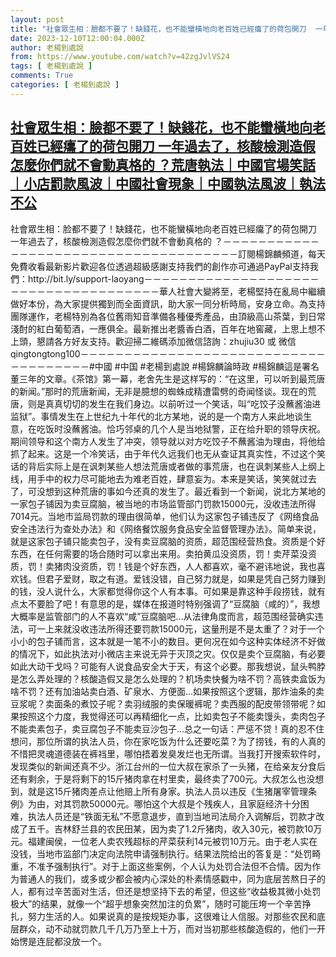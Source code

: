 ```yaml
---
layout: post
title: "社會眾生相：臉都不要了！缺錢花，也不能蠻橫地向老百姓已經癟了的荷包開刀  一年過去了，核酸檢測造假怎麼你們就不會動真格的 ？荒唐執法｜中國官場笑話｜小店罰款風波｜中國社會現象｜中國執法風波｜執法不公"
date: 2023-12-10T12:00:04.000Z
author: 老楊到處說
from: https://www.youtube.com/watch?v=42zgJvlVS24
tags: [ 老楊到處說 ]
comments: True
categories: [ 老楊到處說 ]
---
```

<!--1702209604000-->
[社會眾生相：臉都不要了！缺錢花，也不能蠻橫地向老百姓已經癟了的荷包開刀  一年過去了，核酸檢測造假怎麼你們就不會動真格的 ？荒唐執法｜中國官場笑話｜小店罰款風波｜中國社會現象｜中國執法風波｜執法不公](https://www.youtube.com/watch?v=42zgJvlVS24)
------

<div>
社會眾生相：脸都不要了！缺錢花，也不能蠻橫地向老百姓已經癟了的荷包開刀  一年過去了，核酸檢測造假怎麼你們就不會動真格的 ？－－－－－－－－－－－－－－－－－－－－－－－－－－－－－－－－－－－－－訂閱楊錦麟頻道，每天免費收看最新影片歡迎各位透過超級感謝支持我們的創作亦可通過PayPal支持我們：http://bit.ly/support-laoyang－－－－－－－－－－－－－－－－－－－－－－－－－－－－－－－－－－－－－華人社會大變將至，老楊堅持在亂局中繼續做好本份，為大家提供獨到而全面資訊，助大家一同分析時局，安身立命。為支持團隊運作，老楊特別為各位舊雨知音準備各種優秀產品，由頂級高山茶葉，到日常淺酎的紅白葡萄酒，一應俱全。最新推出老醬香白酒，百年在地窖藏，上思上想不上頭，懇請各方好友支持。歡迎掃二維碼添加微信諮詢：zhujiu30 或 微信qingtongtong100－－－－－－－－－－－－－－－－－－－－－－－－－－－－－－－－－－－－－#中國 #中国 #老楊到處說 #楊錦麟論時政 #楊錦麟這是署名董三年的文章。《茶馆》第一幕，老舍先生是这样写的：“在这里，可以听到最荒唐的新闻。”那时的荒唐新闻，无非是臆想的蜘蛛成精遭雷劈的奇闻怪谈。现在的荒唐，则是真真切切的发生在我们身边。以前听过一个笑话，叫“吃饺子没蘸酱油进监狱”。事情发生在上世纪九十年代的北方某地，说的是一个南方人来此地谈生意，在吃饭时没蘸酱油。恰巧邻桌的几个人是当地狱警，正在给升职的领导庆祝。期间领导和这个南方人发生了冲突，领导就以对方吃饺子不蘸酱油为理由，将他给抓了起来。这是一个冷笑话，由于年代久远我们也无从查证其真实性，不过这个笑话的背后实际上是在讽刺某些人想法荒唐或者做的事荒唐，也在讽刺某些人上纲上线，用手中的权力尽可能地去为难老百姓，肆意妄为。本来是笑话，笑笑就过去了，可没想到这种荒唐的事如今还真的发生了。最近看到一个新闻，说北方某地的一家包子铺因为卖豆腐脑，被当地的市场监管部门罚款15000元，没收违法所得7014元。当地市监局罚款的理由很简单，他们认为这家包子铺违反了《网络食品安全违法行为查处办法》和《网络餐饮服务食品安全监督管理办法》。简单来说，就是这家包子铺只能卖包子，没有卖豆腐脑的资质，超范围经营热食。资质是个好东西，在任何需要的场合随时可以拿出来用。卖拍黄瓜没资质，罚！卖芹菜没资质，罚！卖猪肉没资质，罚！钱是个好东西，人人都喜欢，毫不避讳地说，我也喜欢钱。但君子爱财，取之有道。爱钱没错，自己努力就是，如果是凭自己努力赚到的钱，没人说什么，大家都觉得你这个人有本事。可如果是靠这种手段捞钱，就有点太不要脸了吧！有意思的是，媒体在报道时特别强调了“豆腐脑（咸的）”，我想大概率是监管部门的人不喜欢“咸”豆腐脑吧...从法律角度而言，超范围经营确实违法，可一上来就没收违法所得还要罚款15000元，这量刑是不是太重了？对于一个小小的包子铺而言，这本就是一笔不小的数目。更何况在如今这种实体经济不好做的情况下，如此执法对小微店主来说无异于灭顶之灾。仅仅是卖个豆腐脑，有必要如此大动干戈吗？可能有人说食品安全大于天，有这个必要。那我想说，鼠头鸭脖是怎么弄处理的？核酸造假又是怎么处理的？机场卖快餐为啥不罚？高铁卖盒饭为啥不罚？还有加油站卖白酒、矿泉水、方便面...如果按照这个逻辑，那炸油条的卖豆浆呢？卖面条的煮饺子呢？卖羽绒服的卖保暖裤呢？卖西服的配皮带领带呢？如果按照这个力度，我觉得还可以再精细化一点，比如卖包子不能卖馒头，卖肉包子不能卖素包子，卖豆腐包子不能卖豆沙包子...总之一句话：严惩不贷！真的忍不住想问，那位所谓的执法人员，你在家吃饭为什么还要吃菜？为了捞钱，有的人真的不惜把灵魂道德装在裤裆里，哪怕捂着发臭发烂也无所谓。当我打开搜索软件时，发现类似的新闻还真不少。浙江台州的一位大叔在家杀了一头猪，在给亲友分食后还有剩余，于是将剩下的15斤猪肉拿在村里卖，最终卖了700元。大叔怎么也没想到，就是这15斤猪肉差点让他赔上所有身家。执法人员以违反《生猪屠宰管理条例》为由，对其罚款50000元。哪怕这个大叔是个残疾人，且家庭经济十分困难，执法人员还是“铁面无私”不愿意退步，直到当地司法局介入调解后，罚款才改成了五千。吉林舒兰县的农民田某，因为卖了1.2斤猪肉，收入30元，被罚款10万元。福建闽侯，一位老人卖农残超标的芹菜获利14元被罚10万元。由于老人实在没钱，当地市监部门决定向法院申请强制执行。结果法院给出的答复是：“处罚畸重，不准予强制执行”。对于上面这些案例，个人认为处罚合法但不合情。因为作为普通人的我们，或多或少都会被内心深处的朴素情感戳中，同为底层苦熬日子的人，都有过辛苦面对生活，但还是想坚持下去的希望，但这些“收益极其微小处罚极大”的结果，就像一个“超乎想象突然加注的负累”，随时可能压垮一个辛苦挣扎，努力生活的人。如果说真的是按规矩办事，这很难让人信服。对那些农民和底层群众，动不动就罚款几千几万乃至上十万，而对当初那些核酸造假的，他们一开始愣是连屁都没放一个。
</div>
